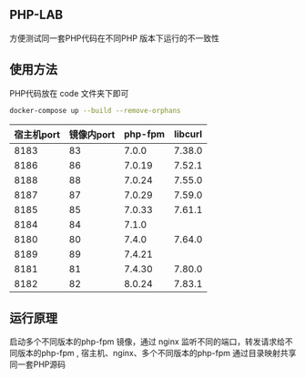 ## PHP-LAB
方便测试同一套PHP代码在不同PHP 版本下运行的不一致性 


## 使用方法
PHP代码放在 code 文件夹下即可

```sh 
docker-compose up --build --remove-orphans  
```
|宿主机port| 镜像内port | php-fpm | libcurl |
| ---- | ---- |---- | ---- | 
| 8183 | 83 | 7.0.0 | 7.38.0 | 
| 8186 | 86 | 7.0.19 | 7.52.1 | 
| 8188 | 88 | 7.0.24 | 7.55.0 |
| 8187 | 87 | 7.0.29 | 7.59.0 | 
| 8185 | 85 | 7.0.33 | 7.61.1 |
| 8184 | 84 | 7.1.0 |  | 
| 8180 | 80 | 7.4.0 | 7.64.0  |
| 8189 | 89 | 7.4.21 |      |
| 8181 | 81 | 7.4.30 | 7.80.0 |
| 8182 | 82 | 8.0.24 | 7.83.1 |






## 运行原理 
启动多个不同版本的php-fpm 镜像，通过 nginx 监听不同的端口，转发请求给不同版本的php-fpm , 宿主机、nginx、多个不同版本的php-fpm 通过目录映射共享同一套PHP源码
